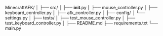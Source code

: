 MinecraftAFK/
│
├── src/
│   ├── __init__.py
│   ├── mouse_controller.py
│   ├── keyboard_controller.py
│   ├── afk_controller.py
│
├── config/
│   └── settings.py
│
├── tests/
│   ├── test_mouse_controller.py
│   ├── test_keyboard_controller.py
│
├── README.md
├── requirements.txt
└── main.py
